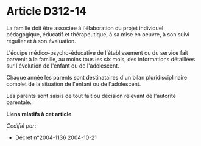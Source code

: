 # Article D312-14

La famille doit être associée à l'élaboration du projet individuel pédagogique, éducatif et thérapeutique, à sa mise en
oeuvre, à son suivi régulier et à son évaluation.

L'équipe médico-psycho-éducative de l'établissement ou du service fait parvenir à la famille, au moins tous les six mois, des
informations détaillées sur l'évolution de l'enfant ou de l'adolescent.

Chaque année les parents sont destinataires d'un bilan pluridisciplinaire complet de la situation de l'enfant ou de
l'adolescent.

Les parents sont saisis de tout fait ou décision relevant de l'autorité parentale.

**Liens relatifs à cet article**

_Codifié par_:

  - Décret n°2004-1136 2004-10-21
